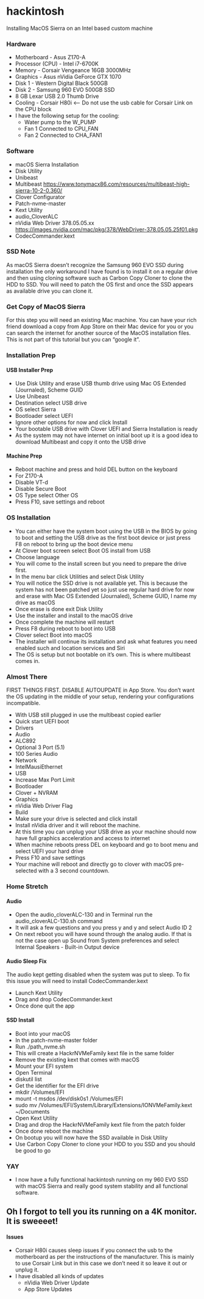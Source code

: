 # hackintosh
Installing MacOS Sierra on an Intel based custom machine

### Hardware
* Motherboard - Asus Z170-A
* Processor (CPU) - Intel i7-6700K
* Memory - Corsair Vengeance 16GB 3000MHz
* Graphics - Asus nVidia GeForce GTX 1070
* Disk 1 - Western Digital Black 500GB
* Disk 2 - Samsung 960 EVO 500GB SSD
* 8 GB Lexar USB 2.0 Thumb Drive
* Cooling - Corsair H80i <— Do not use the usb cable for Corsair Link on the CPU block
* I have the following setup for the cooling:
  * Water pump to the W_PUMP
  * Fan 1 Connected to CPU_FAN
  * Fan 2 Connected to CHA_FAN1

### Software
* macOS Sierra Installation
* Disk Utility
* Unibeast
* Multibeast https://www.tonymacx86.com/resources/multibeast-high-sierra-10-2-0.360/
* Clover Configurator
* Patch-nvme-master
* Kext Utility
* audio_CloverALC
* nVidia Web Driver 378.05.05.xx https://images.nvidia.com/mac/pkg/378/WebDriver-378.05.05.25f01.pkg
* CodecCommander.kext
### SSD Note
As macOS Sierra doesn’t recognize the Samsung 960 EVO SSD during installation the only workaround I have found is to install it on a regular drive and then using cloning software such as Carbon Copy Cloner to clone the HDD to SSD. You will need to patch the OS first and once the SSD appears as available drive you can clone it.
### Get Copy of MacOS Sierra
For this step you will need an existing Mac machine. You can have your rich friend download a copy from App Store on their Mac device for you or you can search the internet for another source of the MacOS installation files. This is not part of this tutorial but you can “google it”.
### Installation Prep
#### USB Installer Prep
* Use Disk Utility and erase USB thumb drive using Mac OS Extended (Journaled), Scheme GUID
* Use Unibeast
* Destination select USB drive
* OS select Sierra
* Bootloader select UEFI
* Ignore other options for now and click Install
* Your bootable USB drive with Clover UEFI and Sierra Installation is ready
* As the system may not have internet on initial boot up it is a good idea to download Multibeast and copy it onto the USB drive
#### Machine Prep
* Reboot machine and press and hold DEL button on the keyboard
* For Z170-A
* Disable VT-d
* Disable Secure Boot
* OS Type select Other OS
* Press F10, save settings and reboot
### OS Installation
* You can either have the system boot using the USB in the BIOS by going to boot and setting the USB drive as the first boot device or just press F8 on reboot to bring up the boot device menu
* At Clover boot screen select Boot OS install from USB
* Choose language
* You will come to the install screen but you need to prepare the drive first.
* In the menu bar click Utilities and select Disk Utility
* You will notice the SSD drive is not available yet. This is because the system has not been patched yet so just use regular hard drive for now and erase with Mac OS Extended (Journaled), Scheme GUID, I name my drive as macOS
* Once erase is done exit Disk Utility
* Use the installer and install to the macOS drive
* Once complete the machine will restart
* Press F8 during reboot to boot into USB
* Clover select Boot into macOS
* The installer will continue its installation and ask what features you need enabled such and location services and Siri
* The OS is setup but not bootable on it’s own. This is where multibeast comes in.

### Almost There
FIRST THINGS FIRST. DISABLE AUTOUPDATE in App Store. You don’t want the OS updating in the middle of your setup, rendering your configurations incompatible.
* With USB still plugged in use the multibeast copied earlier
* Quick start UEFI boot
* Drivers
* Audio
* ALC892
* Optional 3 Port (5.1)
* 100 Series Audio
* Network
* IntelMausiEthernet
* USB
* Increase Max Port Limit
* Bootloader
* Clover + NVRAM
* Graphics
* nVidia Web Driver Flag
* Build
* Make sure your drive is selected and click install
* Install nVidia driver and it will reboot the machine.
* At this time you can unplug your USB drive as your machine should now have full graphics acceleration and access to internet
* When machine reboots press DEL on keyboard and go to boot menu and select UEFI your hard drive
* Press F10 and save settings
* Your machine will reboot and directly go to clover with macOS pre-selected with a 3 second countdown.

### Home Stretch
#### Audio
* Open the audio_cloverALC-130 and in Terminal run the audio_cloverALC-130.sh command
* It will ask a few questions and you press y and y and select Audio ID 2
* On next reboot you will have sound through the analog audio. If that is not the case open up Sound from System preferences and select Internal Speakers - Built-in Output device
#### Audio Sleep Fix
The audio kept getting disabled when the system was put to sleep. To fix this issue you will need to install CodecCommander.kext
* Launch Kext Utility
* Drag and drop CodecCommander.kext
* Once done quit the app

#### SSD Install
* Boot into your macOS
* In the patch-nvme-master folder
* Run ./path_nvme.sh
* This will create a HackrNVMeFamily kext file in the same folder
* Remove the existing kext that comes with macOS
* Mount your EFI system
* Open Terminal
* diskutil list
* Get the identifier for the EFI drive
* mkdir /Volumes/EFI
* mount -t msdos /dev/disk0s1 /Volumes/EFI
* sudo mv  /Volumes/EFI/System/Library/Extensions/IONVMeFamily.kext ~/Documents
* Open Kext Utility
* Drag and drop the HackrNVMeFamily kext file from the patch folder
* Once done reboot the machine
* On bootup you will now have the SSD available in Disk Utility
* Use Carbon Copy Cloner to clone your HDD to you SSD and you should be good to go

### YAY
* I now have a fully functional hackintosh running on my 960 EVO SSD with macOS Sierra and really good system stability and all functional software.

## Oh I forgot to tell you its running on a 4K monitor. It is sweeeet!
#### Issues
* Corsair H80i causes sleep issues if you connect the usb to the motherboard as per the instructions of the manufacturer. This is mainly to use Corsair Link but in this case we don’t need it so leave it out or unplug it.
* I have disabled all kinds of updates
  * nVidia Web Driver Update
  * App Store Updates
